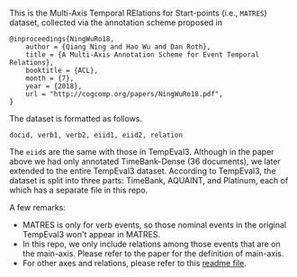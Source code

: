 This is the Multi-Axis Temporal RElations for Start-points (i.e., `MATRES`) dataset, collected via the annotation scheme proposed in 

```
@inproceedings{NingWuRo18,
    author = {Qiang Ning and Hao Wu and Dan Roth},
    title = {A Multi-Axis Annotation Scheme for Event Temporal Relations},
    booktitle = {ACL},
    month = {7},
    year = {2018},
    url = "http://cogcomp.org/papers/NingWuRo18.pdf",
}
```

The dataset is formatted as follows.
```
docid, verb1, verb2, eiid1, eiid2, relation
```
The `eiid`s are the same with those in TempEval3. Although in the paper above we had only annotated TimeBank-Dense (36 documents), we later extended to the entire TempEval3 dataset. According to TempEval3, the dataset is split into three parts: TimeBank, AQUAINT, and Platinum, each of which has a separate file in this repo.

A few remarks:
- MATRES is only for verb events, so those nominal events in the original TempEval3 won't appear in MATRES.
- In this repo, we only include relations among those events that are on the main-axis. Please refer to the paper for the definition of main-axis.
- For other axes and relations, please refer to this [readme file](https://github.com/qiangning/MATRES/rawdata/README.md).